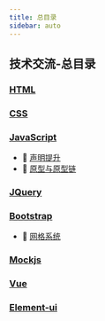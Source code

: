 ```yaml
---
title: 总目录
sidebar: auto
---
```


## 技术交流-总目录

### [HTML](/guide/technical-docs/HTML/)

### [CSS](/guide/technical-docs/CSS/)

### [JavaScript](/guide/technical-docs/JavaScript/)

- :link: [声明提升](JavaScript/声明提升.html)
- :link: [原型与原型链](JavaScript/原型与原型链.html)

### [JQuery](/guide/technical-docs/JQuery/)

### [Bootstrap](/guide/technical-docs/Bootstrap/)

- :link: [网格系统](Bootstrap/网格系统.html)

### [Mockjs](/guide/technical-docs/Mockjs/)

### [Vue](/guide/technical-docs/Vue/)

### [Element-ui](/guide/technical-docs/Element-ui/)